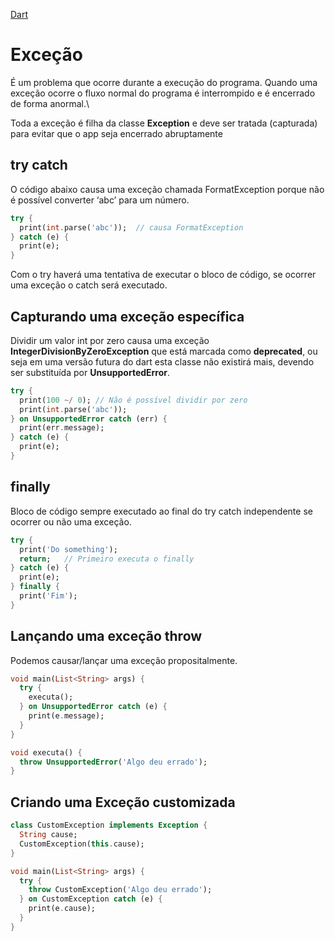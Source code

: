 [Dart](https://github.com/leofds/flutter-class/blob/master/dart/README.md)

# Exceção

É um problema que ocorre durante a execução do programa. Quando uma exceção ocorre o fluxo normal do programa é interrompido e é encerrado de forma anormal.\

Toda a exceção é filha da classe **Exception** e deve ser tratada (capturada) para evitar que o app seja encerrado abruptamente

## try catch

O código abaixo causa uma exceção chamada FormatException porque não é possível converter ‘abc’ para um número.

```dart
try {
  print(int.parse('abc'));  // causa FormatException
} catch (e) {
  print(e);
}
```

Com o try haverá uma tentativa de executar o bloco de código, se ocorrer uma exceção o catch será executado.

## Capturando uma exceção específica

Dividir um valor int por zero causa uma exceção **IntegerDivisionByZeroException** que está marcada como **deprecated**, ou seja em uma versão futura do dart esta classe não existirá mais, devendo ser substituída por **UnsupportedError**.

```dart
try {
  print(100 ~/ 0); // Não é possível dividir por zero
  print(int.parse('abc'));
} on UnsupportedError catch (err) {
  print(err.message);
} catch (e) {
  print(e);
}
```

## finally

Bloco de código sempre executado ao final do try catch independente se ocorrer ou não uma exceção.

```dart
try {
  print('Do something');
  return;   // Primeiro executa o finally
} catch (e) {
  print(e);
} finally {
  print('Fim');
}
```

## Lançando uma exceção throw

Podemos causar/lançar uma exceção propositalmente.

```dart
void main(List<String> args) {
  try {
    executa();
  } on UnsupportedError catch (e) {
    print(e.message);
  }
}
```

```dart
void executa() {
  throw UnsupportedError('Algo deu errado');
}
```

## Criando uma Exceção customizada

```dart
class CustomException implements Exception {
  String cause;
  CustomException(this.cause);
}
```

```dart
void main(List<String> args) {
  try {
    throw CustomException('Algo deu errado');
  } on CustomException catch (e) {
    print(e.cause);
  }
}
```

